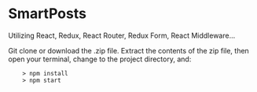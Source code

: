 # SmartPosts

Utilizing React, Redux, React Router, Redux Form, React Middleware...

Git clone or download the .zip file.  Extract the contents of the zip file, then open your terminal, change to the project directory, and:

```
	> npm install
	> npm start
```
